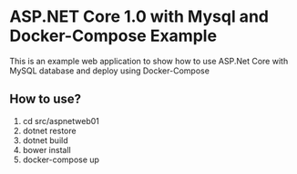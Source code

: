# ASP.NET Core 1.0 with Mysql and Docker-Compose Example 

This is an example web application to show how to use ASP.Net Core with MySQL database and deploy using Docker-Compose

## How to use?

1. cd src/aspnetweb01
2. dotnet restore 
3. dotnet build 
4. bower install
5. docker-compose up 

